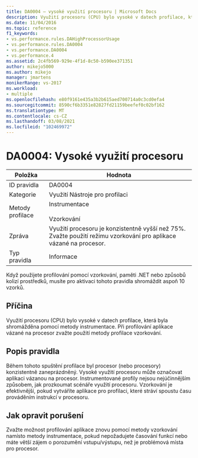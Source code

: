 ```yaml
---
title: DA0004 – vysoké využití procesoru | Microsoft Docs
description: Využití procesoru (CPU) bylo vysoké v datech profilace, která byla shromážděna pomocí metody instrumentace.
ms.date: 11/04/2016
ms.topic: reference
f1_keywords:
- vs.performance.rules.DAHighProcessorUsage
- vs.performance.rules.DA0004
- vs.performance.DA0004
- vs.performance.4
ms.assetid: 2c4fb569-929e-4f1d-8c50-b590ee371351
author: mikejo5000
ms.author: mikejo
manager: jmartens
monikerRange: vs-2017
ms.workload:
- multiple
ms.openlocfilehash: e80f9161e435a3b2b615aed700714a0c3cd0efa4
ms.sourcegitcommit: 8590cf6b3351e82827fd21159beefef0c02bf162
ms.translationtype: MT
ms.contentlocale: cs-CZ
ms.lasthandoff: 03/08/2021
ms.locfileid: "102469972"
---
```

# <a name="da0004-high-processor-usage"></a>DA0004: Vysoké využití procesoru

|Položka|Hodnota|
|-|-|
|ID pravidla|DA0004|
|Kategorie|Využití Nástroje pro profilaci|
|Metody profilace|Instrumentace<br /><br /> Vzorkování|
|Zpráva|Využití procesoru je konzistentně vyšší než 75%. Zvažte použití režimu vzorkování pro aplikace vázané na procesor.|
|Typ pravidla|Informace|

 Když použijete profilování pomocí vzorkování, paměti .NET nebo způsobů kolizí prostředků, musíte pro aktivaci tohoto pravidla shromáždit aspoň 10 vzorků.

## <a name="cause"></a>Příčina
 Využití procesoru (CPU) bylo vysoké v datech profilace, která byla shromážděna pomocí metody instrumentace. Při profilování aplikace vázané na procesor zvažte použití metody profilace vzorkování.

## <a name="rule-description"></a>Popis pravidla
 Během tohoto spuštění profilace byl procesor (nebo procesory) konzistentně zaneprázdněný. Vysoké využití procesoru může označovat aplikaci vázanou na procesor. Instrumentované profily nejsou nejúčinnějším způsobem, jak prozkoumat scénáře využití procesoru. Vzorkování je efektivnější, pokud vytváříte aplikace pro profilaci, které stráví spoustu času prováděním instrukcí v procesoru.

## <a name="how-to-fix-violations"></a>Jak opravit porušení
 Zvažte možnost profilování aplikace znovu pomocí metody vzorkování namísto metody instrumentace, pokud nepožadujete časování funkcí nebo máte větší zájem o porozumění vstupu/výstupu, než je problémová místa pro procesor.
